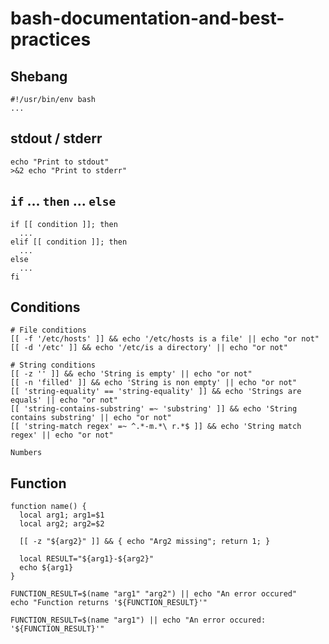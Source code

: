 # bash-documentation-and-best-practices

## Shebang
```shell
#!/usr/bin/env bash
...
```

## stdout / stderr
```shell
echo "Print to stdout"
>&2 echo "Print to stderr"
```

## `if` ... `then` ... `else`

```shell
if [[ condition ]]; then
  ...
elif [[ condition ]]; then
  ...
else
  ...
fi
```

## Conditions
```shell
# File conditions
[[ -f '/etc/hosts' ]] && echo '/etc/hosts is a file' || echo "or not"
[[ -d '/etc' ]] && echo '/etc/is a directory' || echo "or not"
```

```shell
# String conditions
[[ -z '' ]] && echo 'String is empty' || echo "or not"
[[ -n 'filled' ]] && echo 'String is non empty' || echo "or not"
[[ 'string-equality' == 'string-equality' ]] && echo 'Strings are equals' || echo "or not"
[[ 'string-contains-substring' =~ 'substring' ]] && echo 'String contains substring' || echo "or not"
[[ 'string-match regex' =~ ^.*-m.*\ r.*$ ]] && echo 'String match regex' || echo "or not"
```

```shell
Numbers
```

## Function
```shell
function name() {
  local arg1; arg1=$1
  local arg2; arg2=$2

  [[ -z "${arg2}" ]] && { echo "Arg2 missing"; return 1; }

  local RESULT="${arg1}-${arg2}"
  echo ${arg1}
}

FUNCTION_RESULT=$(name "arg1" "arg2") || echo "An error occured"
echo "Function returns '${FUNCTION_RESULT}'"

FUNCTION_RESULT=$(name "arg1") || echo "An error occured: '${FUNCTION_RESULT}'"
```
